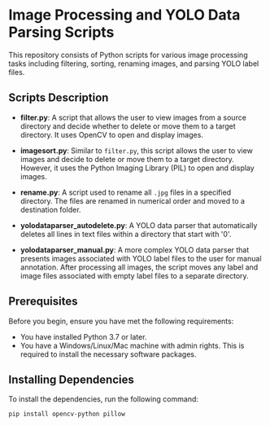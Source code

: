 # Image Processing and YOLO Data Parsing Scripts

This repository consists of Python scripts for various image processing tasks including filtering, sorting, renaming images, and parsing YOLO label files.

## Scripts Description

- **filter.py**: A script that allows the user to view images from a source directory and decide whether to delete or move them to a target directory. It uses OpenCV to open and display images.

- **imagesort.py**: Similar to `filter.py`, this script allows the user to view images and decide to delete or move them to a target directory. However, it uses the Python Imaging Library (PIL) to open and display images.

- **rename.py**: A script used to rename all `.jpg` files in a specified directory. The files are renamed in numerical order and moved to a destination folder.

- **yolodataparser_autodelete.py**: A YOLO data parser that automatically deletes all lines in text files within a directory that start with '0'.

- **yolodataparser_manual.py**: A more complex YOLO data parser that presents images associated with YOLO label files to the user for manual annotation. After processing all images, the script moves any label and image files associated with empty label files to a separate directory.

## Prerequisites

Before you begin, ensure you have met the following requirements:

- You have installed Python 3.7 or later.
- You have a Windows/Linux/Mac machine with admin rights. This is required to install the necessary software packages.

## Installing Dependencies

To install the dependencies, run the following command:

```bash
pip install opencv-python pillow
